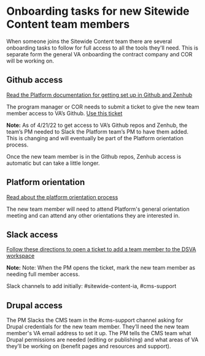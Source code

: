 # Onboarding tasks for new Sitewide Content team members

When someone joins the Sitewide Content team there are several onboarding tasks to follow for full access to all the tools they'll need. This is separate form the general VA onboarding the contract company and COR will be working on.

## Github access
[Read the Platform documentation for getting set up in Github and Zenhub](https://depo-platform-documentation.scrollhelp.site/getting-started/Request-access-to-tools.969605215.html#Requestaccesstotools-GettingaccesstotheVAGitHuborganization![image](https://user-images.githubusercontent.com/48728214/166793995-4e3dcba1-f4d9-4a60-916b-2e7c1df45780.png)
)

The program manager or COR needs to submit a ticket to give the new team member access to VA’s Github. [Use this ticket](https://github.com/department-of-veterans-affairs/github-user-requests/issues/new?assignees=&labels=add-user-to-org%2Cnew-user%2Cuser-created&template=add-user.yml&title=Add+User+to+Org%3A+%5Busername%5D) <br>

**Note:** As of 4/21/22 to get access to VA’s Github repos and Zenhub, the team’s PM needed to Slack the Platform team’s PM to have them added. This is changing and will eventually be part of the Platform orientation process.

Once the new team member is in the Github repos, Zenhub access is automatic but can take a little longer.

## Platform orientation

[Read about the platform orientation process](https://depo-platform-documentation.scrollhelp.site/getting-started/Platform-Orientation.1877344532.html)

The new team member will need to attend Platform's general orientation meeting and can attend any other orientations they are interested in.
## Slack access

[Follow these directions to open a ticket to add a team member to the DSVA workspace](https://github.com/department-of-veterans-affairs/va.gov-team/blob/master/platform/working-with-vsp/orientation/slack-requests.md)

**Note:** Note: When the PM opens the ticket, mark the new team member as needing full member access. 

Slack channels to add initially: #sitewide-content-ia, #cms-support

## Drupal access

The PM Slacks the CMS team in the #cms-support channel asking for Drupal credentials for the new team member. They’ll need the new team member's VA email address to set it up. The PM tells the CMS team what Drupal permissions are needed (editing or publishing) and what areas of VA they’ll be working on (benefit pages and resources and support).

